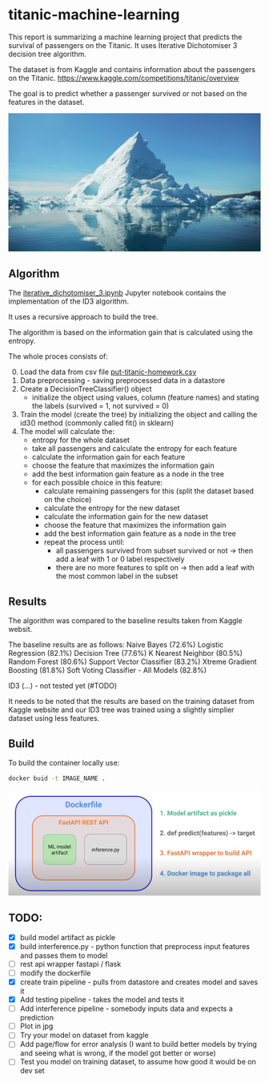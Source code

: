# titanic-machine-learning

This report is summarizing a machine learning project that predicts the survival of passengers on the Titanic.
It uses Iterative Dichotomiser 3 decision tree algorithm.

The dataset is from Kaggle and contains information about the passengers on the Titanic.
https://www.kaggle.com/competitions/titanic/overview

The goal is to predict whether a passenger survived or not based on the features in the dataset.

![iceberg](./data/iceberg.jpeg)

## Algorithm

The [iterative_dichotomiser_3.ipynb](notebooks/iterative_dichotomiser_3.ipynb) Jupyter notebook contains
the implementation of the ID3 algorithm.

It uses a recursive approach to build the tree.

The algorithm is based on the information gain that is calculated using the entropy.

The whole proces consists of:

0) Load the data from csv file [put-titanic-homework.csv](data/put-titanic-homework.csv)
1) Data preprocessing - saving preprocessed data in a datastore
2) Create a DecisionTreeClassifier() object
    - initialize the object using values, column (feature names) and stating the labels (survived = 1, not survived = 0)
2) Train the model (create the tree) by initializing the object and calling the id3() method (commonly called fit() in
   sklearn)
3) The model will calculate the:
    - entropy for the whole dataset
    - take all passengers and calculate the entropy for each feature
    - calculate the information gain for each feature
    - choose the feature that maximizes the information gain
    - add the best information gain feature as a node in the tree
    - for each possible choice in this feature:
        * calculate remaining passengers for this (split the dataset based on the choice)
        * calculate the entropy for the new dataset
        * calculate the information gain for the new dataset
        * choose the feature that maximizes the information gain
        * add the best information gain feature as a node in the tree
        * repeat the process until:
            - all passengers survived from subset survived or not -> then add a leaf with 1 or 0 label respectively
            - there are no more features to split on -> then add a leaf with the most common label in the subset

## Results

The algorithm was compared to the baseline results taken from Kaggle websit.

The baseline results are as follows:
Naive Bayes (72.6%)
Logistic Regression (82.1%)
Decision Tree (77.6%)
K Nearest Neighbor (80.5%)
Random Forest (80.6%)
Support Vector Classifier (83.2%)
Xtreme Gradient Boosting (81.8%)
Soft Voting Classifier - All Models (82.8%)

ID3 (...) - not tested yet (#TODO)

It needs to be noted that the results are based on the training dataset from Kaggle website and our ID3 tree was trained
using a slightly simplier dataset using less features.

## Build

To build the container locally use:

```bash
docker buid -t IMAGE_NAME .
```

![img.png](img.png)

## TODO:

- [x] build model artifact as pickle
- [x] build interference.py - python function that preprocess input features and passes them to model
- [ ] rest api wrapper fastapi / flask
- [ ] modify the dockerfile
- [x] create train pipeline - pulls from datastore and creates model and saves it
- [x] Add testing pipeline - takes the model and tests it
- [ ] Add interference pipeline - somebody inputs data and expects a prediction
- [ ] Plot in jpg
- [ ] Try your model on dataset from kaggle
- [ ] Add page/flow for error analysis (I want to build better models by trying and seeing what is wrong, 
if the model got better or worse)
- [ ] Test you model on training dataset, to assume how good it would be on dev set
